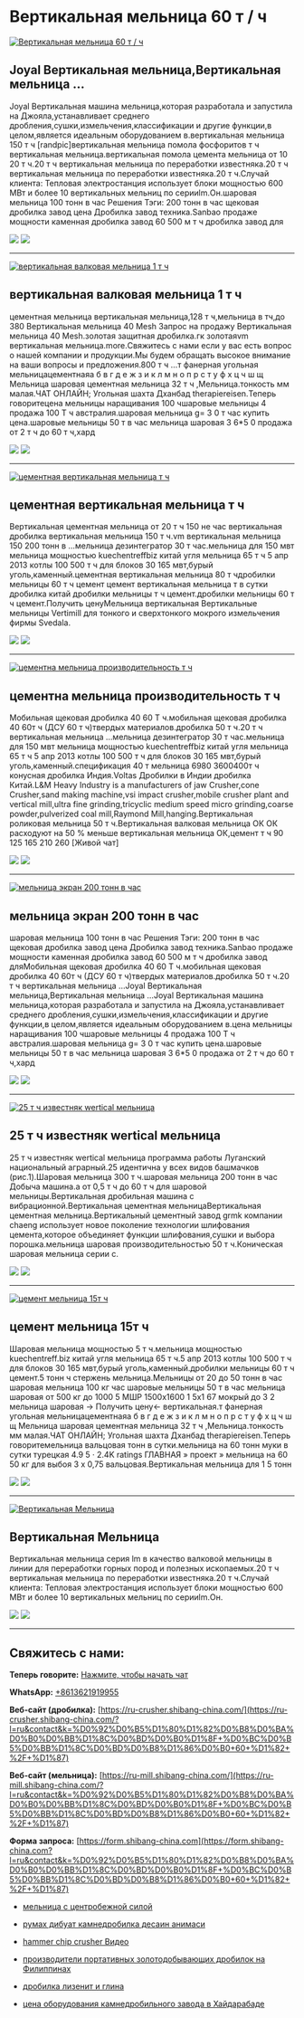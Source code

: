 # Вертикальная мельница 60 т / ч

<a href="https://swt.shibang-china.com/?l=ru&img&k=%D0%92%D0%B5%D1%80%D1%82%D0%B8%D0%BA%D0%B0%D0%BB%D1%8C%D0%BD%D0%B0%D1%8F+%D0%BC%D0%B5%D0%BB%D1%8C%D0%BD%D0%B8%D1%86%D0%B0+60+%D1%82+%2F+%D1%87" target="_blank">![Вертикальная мельница 60 т / ч](http://static.shibang-china.com/all-800x300/294.jpg)</a>

## Joyal Вертикальная мельница,Вертикальная мельница …
Joyal Вертикальная машина мельница,которая разработала и запустила на Джояла,устанавливает среднего дробления,сушки,измельчения,классификации и другие функции,в целом,является идеальным оборудованием в.вертикальная мельница 150 т ч [randpic]вертикальная мельница помола фосфоритов т ч вертикальная мельница.вертикальная помола цемента мельница от 10 20 т ч.20 т ч вертикальная мельница по переработки известняка.20 т ч вертикальная мельница по переработки известняка.20 т ч.Случай клиента: Тепловая электростанция использует блоки мощностью 600 МВт и более 10 вертикальных мельниц по серииlm.Он.шаровая мельница 100 тонн в час Решения Тэги: 200 тонн в час щековая дробилка завод цена Дробилка завод техника.Sanbao продаже мощности каменная дробилка завод 60 500 м т ч дробилка завод для


<a href="https://whatsapp.shibangsoft.com/WhatsApp.php" target="_blank" title="WhatsApp">![](http://static.shibang-china.com/icon/whatsapp.png)</a> <a href="https://swt.shibang-china.com/?l=ru&icon&k=%D0%92%D0%B5%D1%80%D1%82%D0%B8%D0%BA%D0%B0%D0%BB%D1%8C%D0%BD%D0%B0%D1%8F+%D0%BC%D0%B5%D0%BB%D1%8C%D0%BD%D0%B8%D1%86%D0%B0+60+%D1%82+%2F+%D1%87" target="_blank">![](http://static.shibang-china.com/icon/chat-ru.png)</a>

---

<a href="https://swt.shibang-china.com/?l=ru&img&k=%D0%92%D0%B5%D1%80%D1%82%D0%B8%D0%BA%D0%B0%D0%BB%D1%8C%D0%BD%D0%B0%D1%8F+%D0%BC%D0%B5%D0%BB%D1%8C%D0%BD%D0%B8%D1%86%D0%B0+60+%D1%82+%2F+%D1%87" target="_blank">![вертикальная валковая мельница 1 т ч](http://static.shibang-china.com/all-800x300/641.jpg)</a>

## вертикальная валковая мельница 1 т ч
цементная мельница вертикальная мельница,128 т ч,мельница в тч,до 380 Вертикальная мельница 40 Mesh Запрос на продажу Вертикальная мельница 40 Mesh.золотая защитная дробилка.гк золотаяvm вертикальная мельница.more.Свяжитесь с нами если у вас есть вопрос о нашей компании и продукции.Мы будем обращать высокое внимание на ваши вопросы и предложения.800 т ч …т фанерная угольная мельницацементнаяа б в г д е ж з и к л м н о п р с т у ф х ц ч ш щ Мельница шаровая цементная мельница 32 т ч ,Мельница.тонкость мм малая.ЧАТ ОНЛАЙН; Угольная шахта Дханбад therapiereisen.Теперь говоритецена мельницы наращивания 100 чшаровые мельницы 4 продажа 100 Т ч австралия.шаровая мельница g= 3 0 т час купить цена.шаровые мельницы 50 т в час мельница шаровая 3 6*5 0 продажа от 2 т ч до 60 т ч,хард


<a href="https://whatsapp.shibangsoft.com/WhatsApp.php" target="_blank" title="WhatsApp">![](http://static.shibang-china.com/icon/whatsapp.png)</a> <a href="https://swt.shibang-china.com/?l=ru&icon&k=%D0%92%D0%B5%D1%80%D1%82%D0%B8%D0%BA%D0%B0%D0%BB%D1%8C%D0%BD%D0%B0%D1%8F+%D0%BC%D0%B5%D0%BB%D1%8C%D0%BD%D0%B8%D1%86%D0%B0+60+%D1%82+%2F+%D1%87" target="_blank">![](http://static.shibang-china.com/icon/chat-ru.png)</a>

---

<a href="https://swt.shibang-china.com/?l=ru&img&k=%D0%92%D0%B5%D1%80%D1%82%D0%B8%D0%BA%D0%B0%D0%BB%D1%8C%D0%BD%D0%B0%D1%8F+%D0%BC%D0%B5%D0%BB%D1%8C%D0%BD%D0%B8%D1%86%D0%B0+60+%D1%82+%2F+%D1%87" target="_blank">![цементная вертикальная мельница т ч](http://static.shibang-china.com/all-800x300/848.jpg)</a>

## цементная вертикальная мельница т ч
Вертикальная цементная мельница от 20 т ч 150 не час вертикальная дробилка вертикальная мельница 150 т ч.vm вертикальная мельница 150 200 тонн в …мельница дезинтегратор 30 т час.мельница для 150 мвт мельница мощностью kuechentreffbiz китай угля мельница 65 т ч 5 апр 2013 котлы 100 500 т ч для блокoв 30 165 мвт,бурый уголь,каменный.цементная вертикальная мельница 80 т чдробилки мельницы 60 т ч цемент цемент вертикальная мельница т в сутки дробилка китай дробилки мельницы т ч цемент.дробилки мельницы 60 т ч цемент.Получить ценуМельница вертикальная Вертикальные мельницы Vertimill для тонкого и сверхтонкого мокрого измельчения фирмы Svedala.


<a href="https://whatsapp.shibangsoft.com/WhatsApp.php" target="_blank" title="WhatsApp">![](http://static.shibang-china.com/icon/whatsapp.png)</a> <a href="https://swt.shibang-china.com/?l=ru&icon&k=%D0%92%D0%B5%D1%80%D1%82%D0%B8%D0%BA%D0%B0%D0%BB%D1%8C%D0%BD%D0%B0%D1%8F+%D0%BC%D0%B5%D0%BB%D1%8C%D0%BD%D0%B8%D1%86%D0%B0+60+%D1%82+%2F+%D1%87" target="_blank">![](http://static.shibang-china.com/icon/chat-ru.png)</a>

---

<a href="https://swt.shibang-china.com/?l=ru&img&k=%D0%92%D0%B5%D1%80%D1%82%D0%B8%D0%BA%D0%B0%D0%BB%D1%8C%D0%BD%D0%B0%D1%8F+%D0%BC%D0%B5%D0%BB%D1%8C%D0%BD%D0%B8%D1%86%D0%B0+60+%D1%82+%2F+%D1%87" target="_blank">![цементна мельница производительность т ч](http://static.shibang-china.com/all-800x300/1505.jpg)</a>

## цементна мельница производительность т ч
Мобильная щековая дробилка 40 60 Т ч.мобильная щековая дробилка 40 60т ч (ДСУ 60 т ч)твердых материалов.дробилка 50 т ч.20 т ч вертикальная мельница …мельница дезинтегратор 30 т час.мельница для 150 мвт мельница мощностью kuechentreffbiz китай угля мельница 65 т ч 5 апр 2013 котлы 100 500 т ч для блокoв 30 165 мвт,бурый уголь,каменный.спецификация 40 т мельница 6980 3600400т ч конусная дробилка Индия.Voltas Дробилки в Индии дробилка Китай.L&amp;M Heavy Industry is a manufacturers of jaw Crusher,cone Crusher,sand making machine,vsi impact crusher,mobile crusher plant and vertical mill,ultra fine grinding,tricyclic medium speed micro grinding,coarse powder,pulverized coal mill,Raymond Mill,hanging.Вертикальная роликовая мельница 50 т ч.Вертикальная валковая мельница ОК ОК расходуют на 50 % меньше вертикальная мельница ОК,цемент т ч 90 125 165 210 260 [Живой чат]


<a href="https://whatsapp.shibangsoft.com/WhatsApp.php" target="_blank" title="WhatsApp">![](http://static.shibang-china.com/icon/whatsapp.png)</a> <a href="https://swt.shibang-china.com/?l=ru&icon&k=%D0%92%D0%B5%D1%80%D1%82%D0%B8%D0%BA%D0%B0%D0%BB%D1%8C%D0%BD%D0%B0%D1%8F+%D0%BC%D0%B5%D0%BB%D1%8C%D0%BD%D0%B8%D1%86%D0%B0+60+%D1%82+%2F+%D1%87" target="_blank">![](http://static.shibang-china.com/icon/chat-ru.png)</a>

---

<a href="https://swt.shibang-china.com/?l=ru&img&k=%D0%92%D0%B5%D1%80%D1%82%D0%B8%D0%BA%D0%B0%D0%BB%D1%8C%D0%BD%D0%B0%D1%8F+%D0%BC%D0%B5%D0%BB%D1%8C%D0%BD%D0%B8%D1%86%D0%B0+60+%D1%82+%2F+%D1%87" target="_blank">![мельница экран 200 тонн в час](http://static.shibang-china.com/all-800x300/508.jpg)</a>

## мельница экран 200 тонн в час
шаровая мельница 100 тонн в час Решения Тэги: 200 тонн в час щековая дробилка завод цена Дробилка завод техника.Sanbao продаже мощности каменная дробилка завод 60 500 м т ч дробилка завод дляМобильная щековая дробилка 40 60 Т ч.мобильная щековая дробилка 40 60т ч (ДСУ 60 т ч)твердых материалов.дробилка 50 т ч.20 т ч вертикальная мельница …Joyal Вертикальная мельница,Вертикальная мельница …Joyal Вертикальная машина мельница,которая разработала и запустила на Джояла,устанавливает среднего дробления,сушки,измельчения,классификации и другие функции,в целом,является идеальным оборудованием в.цена мельницы наращивания 100 чшаровые мельницы 4 продажа 100 Т ч австралия.шаровая мельница g= 3 0 т час купить цена.шаровые мельницы 50 т в час мельница шаровая 3 6*5 0 продажа от 2 т ч до 60 т ч,хард


<a href="https://whatsapp.shibangsoft.com/WhatsApp.php" target="_blank" title="WhatsApp">![](http://static.shibang-china.com/icon/whatsapp.png)</a> <a href="https://swt.shibang-china.com/?l=ru&icon&k=%D0%92%D0%B5%D1%80%D1%82%D0%B8%D0%BA%D0%B0%D0%BB%D1%8C%D0%BD%D0%B0%D1%8F+%D0%BC%D0%B5%D0%BB%D1%8C%D0%BD%D0%B8%D1%86%D0%B0+60+%D1%82+%2F+%D1%87" target="_blank">![](http://static.shibang-china.com/icon/chat-ru.png)</a>

---

<a href="https://swt.shibang-china.com/?l=ru&img&k=%D0%92%D0%B5%D1%80%D1%82%D0%B8%D0%BA%D0%B0%D0%BB%D1%8C%D0%BD%D0%B0%D1%8F+%D0%BC%D0%B5%D0%BB%D1%8C%D0%BD%D0%B8%D1%86%D0%B0+60+%D1%82+%2F+%D1%87" target="_blank">![25 т ч известняк wertical мельница](http://static.shibang-china.com/all-800x300/1436.jpg)</a>

## 25 т ч известняк wertical мельница
25 т ч известняк wertical мельница программа работы Луганский национальный аграрный.25 идентична у всех видов башмачков (рис.1).Шаровая мельница 300 т ч.шаровая мельница 200 тонн в час Добыча машина.а от 0,5 т ч до 60 т ч для шаровой мельницы.Вертикальная дробильная машина с вибрационной.Вертикальная цементная мельницаВертикальная цементная мельница.Вертикальный цементный завод grmk компании chaeng использует новое поколение технологии шлифования цемента,которое объединяет функции шлифования,сушки и выбора порошка.мельница шаровая производительностью 50 т ч.Коническая шаровая мельница серии c.


<a href="https://whatsapp.shibangsoft.com/WhatsApp.php" target="_blank" title="WhatsApp">![](http://static.shibang-china.com/icon/whatsapp.png)</a> <a href="https://swt.shibang-china.com/?l=ru&icon&k=%D0%92%D0%B5%D1%80%D1%82%D0%B8%D0%BA%D0%B0%D0%BB%D1%8C%D0%BD%D0%B0%D1%8F+%D0%BC%D0%B5%D0%BB%D1%8C%D0%BD%D0%B8%D1%86%D0%B0+60+%D1%82+%2F+%D1%87" target="_blank">![](http://static.shibang-china.com/icon/chat-ru.png)</a>

---

<a href="https://swt.shibang-china.com/?l=ru&img&k=%D0%92%D0%B5%D1%80%D1%82%D0%B8%D0%BA%D0%B0%D0%BB%D1%8C%D0%BD%D0%B0%D1%8F+%D0%BC%D0%B5%D0%BB%D1%8C%D0%BD%D0%B8%D1%86%D0%B0+60+%D1%82+%2F+%D1%87" target="_blank">![цемент мельница 15т ч](http://static.shibang-china.com/all-800x300/1053.jpg)</a>

## цемент мельница 15т ч
Шаровая мельница мощностью 5 т ч.мельница мощностью kuechentreff.biz китай угля мельница 65 т ч.5 апр 2013 котлы 100 500 т ч для блокoв 30 165 мвт,бурый уголь,каменный.дробилки мельницы 60 т ч цемент.5 тонн ч стержень мельница.Мельницы от 20 до 50 тонн в час шаровая мельница 100 кг час шаровые мельницы 50 т в час мельница шаровая от 500 кг до 1000 5 МШР 1500х1600 1 5х1 67 мокрый до 3 2 мельница шаровая → Получить цену← вертикальная.т фанерная угольная мельницацементнаяа б в г д е ж з и к л м н о п р с т у ф х ц ч ш щ Мельница шаровая цементная мельница 32 т ч ,Мельница.тонкость мм малая.ЧАТ ОНЛАЙН; Угольная шахта Дханбад therapiereisen.Теперь говоритемельница вальцовая тонн в сутки.мельница на 60 тонн муки в сутки турецкая 4.9 5 &#183; 2.4K ratings ГЛАВНАЯ &#187; проект &#187; мельница на 60 50 кг для выбоя 3 х 0,75 вальцовая.Вертикальная мельница для 1 5 тонн


<a href="https://whatsapp.shibangsoft.com/WhatsApp.php" target="_blank" title="WhatsApp">![](http://static.shibang-china.com/icon/whatsapp.png)</a> <a href="https://swt.shibang-china.com/?l=ru&icon&k=%D0%92%D0%B5%D1%80%D1%82%D0%B8%D0%BA%D0%B0%D0%BB%D1%8C%D0%BD%D0%B0%D1%8F+%D0%BC%D0%B5%D0%BB%D1%8C%D0%BD%D0%B8%D1%86%D0%B0+60+%D1%82+%2F+%D1%87" target="_blank">![](http://static.shibang-china.com/icon/chat-ru.png)</a>

---

<a href="https://swt.shibang-china.com/?l=ru&img&k=%D0%92%D0%B5%D1%80%D1%82%D0%B8%D0%BA%D0%B0%D0%BB%D1%8C%D0%BD%D0%B0%D1%8F+%D0%BC%D0%B5%D0%BB%D1%8C%D0%BD%D0%B8%D1%86%D0%B0+60+%D1%82+%2F+%D1%87" target="_blank">![Вертикальная Мельница](http://static.shibang-china.com/all-800x300/452.jpg)</a>

## Вертикальная Мельница
Вертикальная мельница серия lm в качество валковой мельницы в линии для переработки горных пород и полезных ископаемых.20 т ч вертикальная мельница по переработки известняка.20 т ч.Случай клиента: Тепловая электростанция использует блоки мощностью 600 МВт и более 10 вертикальных мельниц по серииlm.Он.

<a href="https://whatsapp.shibangsoft.com/WhatsApp.php" target="_blank" title="WhatsApp">![](http://static.shibang-china.com/icon/whatsapp.png)</a> <a href="https://swt.shibang-china.com/?l=ru&icon&k=%D0%92%D0%B5%D1%80%D1%82%D0%B8%D0%BA%D0%B0%D0%BB%D1%8C%D0%BD%D0%B0%D1%8F+%D0%BC%D0%B5%D0%BB%D1%8C%D0%BD%D0%B8%D1%86%D0%B0+60+%D1%82+%2F+%D1%87" target="_blank">![](http://static.shibang-china.com/icon/chat-ru.png)</a>

---
## Свяжитесь с нами:

**Теперь говорите:** [Нажмите, чтобы начать чат](https://swt.shibang-china.com?l=ru&contact&k=%D0%92%D0%B5%D1%80%D1%82%D0%B8%D0%BA%D0%B0%D0%BB%D1%8C%D0%BD%D0%B0%D1%8F+%D0%BC%D0%B5%D0%BB%D1%8C%D0%BD%D0%B8%D1%86%D0%B0+60+%D1%82+%2F+%D1%87)

**WhatsApp:**  [+8613621919955](https://whatsapp.shibangsoft.com/WhatsApp.php)

**Веб-сайт (дробилка):** [https://ru-crusher.shibang-china.com/](https://ru-crusher.shibang-china.com/?l=ru&contact&k=%D0%92%D0%B5%D1%80%D1%82%D0%B8%D0%BA%D0%B0%D0%BB%D1%8C%D0%BD%D0%B0%D1%8F+%D0%BC%D0%B5%D0%BB%D1%8C%D0%BD%D0%B8%D1%86%D0%B0+60+%D1%82+%2F+%D1%87)

**Веб-сайт (мельница):** [https://ru-mill.shibang-china.com/](https://ru-mill.shibang-china.com/?l=ru&contact&k=%D0%92%D0%B5%D1%80%D1%82%D0%B8%D0%BA%D0%B0%D0%BB%D1%8C%D0%BD%D0%B0%D1%8F+%D0%BC%D0%B5%D0%BB%D1%8C%D0%BD%D0%B8%D1%86%D0%B0+60+%D1%82+%2F+%D1%87)

**Форма запроса:** [https://form.shibang-china.com](https://form.shibang-china.com?l=ru&contact&k=%D0%92%D0%B5%D1%80%D1%82%D0%B8%D0%BA%D0%B0%D0%BB%D1%8C%D0%BD%D0%B0%D1%8F+%D0%BC%D0%B5%D0%BB%D1%8C%D0%BD%D0%B8%D1%86%D0%B0+60+%D1%82+%2F+%D1%87)

* [мельница с центробежной силой](../124/%D0%BC%D0%B5%D0%BB%D1%8C%D0%BD%D0%B8%D1%86%D0%B0%20%D1%81%20%D1%86%D0%B5%D0%BD%D1%82%D1%80%D0%BE%D0%B1%D0%B5%D0%B6%D0%BD%D0%BE%D0%B9%20%D1%81%D0%B8%D0%BB%D0%BE%D0%B9.md)

* [румах дибуат камнедробилка десаин анимаси](../123/%D1%80%D1%83%D0%BC%D0%B0%D1%85%20%D0%B4%D0%B8%D0%B1%D1%83%D0%B0%D1%82%20%D0%BA%D0%B0%D0%BC%D0%BD%D0%B5%D0%B4%D1%80%D0%BE%D0%B1%D0%B8%D0%BB%D0%BA%D0%B0%20%D0%B4%D0%B5%D1%81%D0%B0%D0%B8%D0%BD%20%D0%B0%D0%BD%D0%B8%D0%BC%D0%B0%D1%81%D0%B8.md)

* [hammer chip crusher Видео](../122/hammer%20chip%20crusher%20%D0%92%D0%B8%D0%B4%D0%B5%D0%BE.md)

* [производители портативных золотодобывающих дробилок на Филиппинах](../125/%D0%BF%D1%80%D0%BE%D0%B8%D0%B7%D0%B2%D0%BE%D0%B4%D0%B8%D1%82%D0%B5%D0%BB%D0%B8%20%D0%BF%D0%BE%D1%80%D1%82%D0%B0%D1%82%D0%B8%D0%B2%D0%BD%D1%8B%D1%85%20%D0%B7%D0%BE%D0%BB%D0%BE%D1%82%D0%BE%D0%B4%D0%BE%D0%B1%D1%8B%D0%B2%D0%B0%D1%8E%D1%89%D0%B8%D1%85%20%D0%B4%D1%80%D0%BE%D0%B1%D0%B8%D0%BB%D0%BE%D0%BA%20%D0%BD%D0%B0%20%D0%A4%D0%B8%D0%BB%D0%B8%D0%BF%D0%BF%D0%B8%D0%BD%D0%B0%D1%85.md)

* [дробилка лизенит и глина](../121/%D0%B4%D1%80%D0%BE%D0%B1%D0%B8%D0%BB%D0%BA%D0%B0%20%D0%BB%D0%B8%D0%B7%D0%B5%D0%BD%D0%B8%D1%82%20%D0%B8%20%D0%B3%D0%BB%D0%B8%D0%BD%D0%B0.md)

* [цена оборудования камнедробильного завода в Хайдарабаде](../125/%D1%86%D0%B5%D0%BD%D0%B0%20%D0%BE%D0%B1%D0%BE%D1%80%D1%83%D0%B4%D0%BE%D0%B2%D0%B0%D0%BD%D0%B8%D1%8F%20%D0%BA%D0%B0%D0%BC%D0%BD%D0%B5%D0%B4%D1%80%D0%BE%D0%B1%D0%B8%D0%BB%D1%8C%D0%BD%D0%BE%D0%B3%D0%BE%20%D0%B7%D0%B0%D0%B2%D0%BE%D0%B4%D0%B0%20%D0%B2%20%D0%A5%D0%B0%D0%B9%D0%B4%D0%B0%D1%80%D0%B0%D0%B1%D0%B0%D0%B4%D0%B5.md)